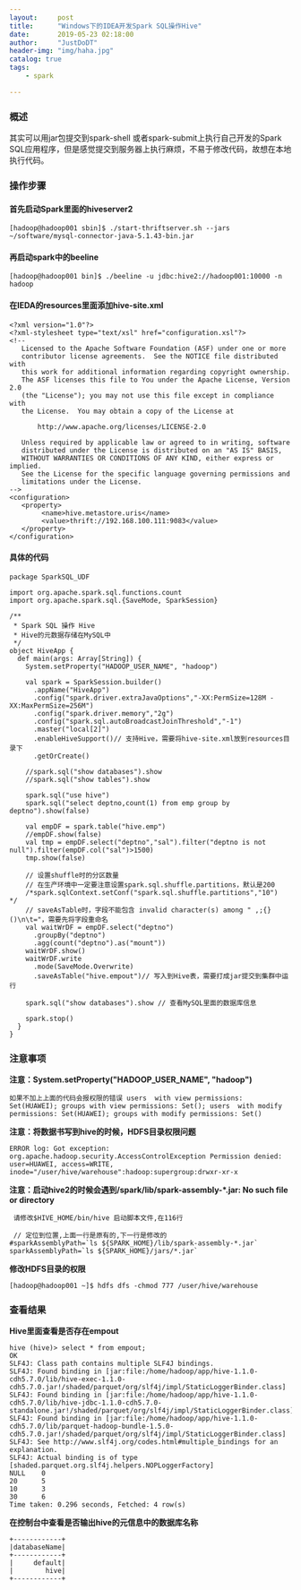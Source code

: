 ```yaml
---
layout:     post
title:      "Windows下的IDEA开发Spark SQL操作Hive"
date:       2019-05-23 02:18:00
author:     "JustDoDT"
header-img: "img/haha.jpg"
catalog: true
tags:
    - spark

---
```




### 概述

其实可以用jar包提交到spark-shell 或者spark-submit上执行自己开发的Spark SQL应用程序，但是感觉提交到服务器上执行麻烦，不易于修改代码，故想在本地执行代码。

### 操作步骤

#### 首先启动Spark里面的hiveserver2

~~~
[hadoop@hadoop001 sbin]$ ./start-thriftserver.sh --jars ~/software/mysql-connector-java-5.1.43-bin.jar 
~~~



#### 再启动spark中的beeline

~~~
[hadoop@hadoop001 bin]$ ./beeline -u jdbc:hive2://hadoop001:10000 -n hadoop         
~~~



#### 在IEDA的resources里面添加hive-site.xml

~~~
<?xml version="1.0"?>
<?xml-stylesheet type="text/xsl" href="configuration.xsl"?>
<!--
   Licensed to the Apache Software Foundation (ASF) under one or more
   contributor license agreements.  See the NOTICE file distributed with
   this work for additional information regarding copyright ownership.
   The ASF licenses this file to You under the Apache License, Version 2.0
   (the "License"); you may not use this file except in compliance with
   the License.  You may obtain a copy of the License at

       http://www.apache.org/licenses/LICENSE-2.0

   Unless required by applicable law or agreed to in writing, software
   distributed under the License is distributed on an "AS IS" BASIS,
   WITHOUT WARRANTIES OR CONDITIONS OF ANY KIND, either express or implied.
   See the License for the specific language governing permissions and
   limitations under the License.
-->
<configuration>
   <property>  
        <name>hive.metastore.uris</name>  
        <value>thrift://192.168.100.111:9083</value>  
   </property>
</configuration>
~~~



#### 具体的代码

~~~
package SparkSQL_UDF

import org.apache.spark.sql.functions.count
import org.apache.spark.sql.{SaveMode, SparkSession}

/**
 * Spark SQL 操作 Hive
 * Hive的元数据存储在MySQL中
 */
object HiveApp {
  def main(args: Array[String]) {
    System.setProperty("HADOOP_USER_NAME", "hadoop")

    val spark = SparkSession.builder()
      .appName("HiveApp")
      .config("spark.driver.extraJavaOptions","-XX:PermSize=128M -XX:MaxPermSize=256M")
      .config("spark.driver.memory","2g")
      .config("spark.sql.autoBroadcastJoinThreshold","-1")
      .master("local[2]")
      .enableHiveSupport()// 支持Hive，需要将hive-site.xml放到resources目录下
      .getOrCreate()

    //spark.sql("show databases").show
    //spark.sql("show tables").show

    spark.sql("use hive")
    spark.sql("select deptno,count(1) from emp group by deptno").show(false)

    val empDF = spark.table("hive.emp")
    //empDF.show(false)
    val tmp = empDF.select("deptno","sal").filter("deptno is not null").filter(empDF.col("sal")>1500)
    tmp.show(false)

    // 设置shuffle时的分区数量
    // 在生产环境中一定要注意设置spark.sql.shuffle.partitions，默认是200
    /*spark.sqlContext.setConf("spark.sql.shuffle.partitions","10")
*/
    // saveAsTable时，字段不能包含 invalid character(s) among " ,;{}()\n\t="，需要先将字段重命名
    val waitWrDF = empDF.select("deptno")
      .groupBy("deptno")
      .agg(count("deptno").as("mount"))
    waitWrDF.show()
    waitWrDF.write
      .mode(SaveMode.Overwrite)
      .saveAsTable("hive.empout")// 写入到Hive表，需要打成jar提交到集群中运行

	spark.sql("show databases").show // 查看MySQL里面的数据库信息

    spark.stop()
  }
}
~~~



### 注意事项

**注意：System.setProperty("HADOOP_USER_NAME", "hadoop")**

`如果不加上上面的代码会报权限的错误 users  with view permissions: Set(HUAWEI); groups with view permissions: Set(); users  with modify permissions: Set(HUAWEI); groups with modify permissions: Set()`



**注意：将数据书写到hive的时候，HDFS目录权限问题**

```
ERROR log: Got exception: org.apache.hadoop.security.AccessControlException Permission denied: user=HUAWEI, access=WRITE, inode="/user/hive/warehouse":hadoop:supergroup:drwxr-xr-x
```

**注意：启动hive2的时候会遇到/spark/lib/spark-assembly-*.jar: No such file or directory**

~~~
 请修改$HIVE_HOME/bin/hive 启动脚本文件,在116行
 
 // 定位到位置,上面一行是原有的,下一行是修改的
#sparkAssemblyPath=`ls ${SPARK_HOME}/lib/spark-assembly-*.jar`
sparkAssemblyPath=`ls ${SPARK_HOME}/jars/*.jar`
~~~

**修改HDFS目录的权限**

~~~
[hadoop@hadoop001 ~]$ hdfs dfs -chmod 777 /user/hive/warehouse
~~~



### 查看结果

**Hive里面查看是否存在empout**

~~~
hive (hive)> select * from empout;
OK
SLF4J: Class path contains multiple SLF4J bindings.
SLF4J: Found binding in [jar:file:/home/hadoop/app/hive-1.1.0-cdh5.7.0/lib/hive-exec-1.1.0-cdh5.7.0.jar!/shaded/parquet/org/slf4j/impl/StaticLoggerBinder.class]
SLF4J: Found binding in [jar:file:/home/hadoop/app/hive-1.1.0-cdh5.7.0/lib/hive-jdbc-1.1.0-cdh5.7.0-standalone.jar!/shaded/parquet/org/slf4j/impl/StaticLoggerBinder.class]
SLF4J: Found binding in [jar:file:/home/hadoop/app/hive-1.1.0-cdh5.7.0/lib/parquet-hadoop-bundle-1.5.0-cdh5.7.0.jar!/shaded/parquet/org/slf4j/impl/StaticLoggerBinder.class]
SLF4J: See http://www.slf4j.org/codes.html#multiple_bindings for an explanation.
SLF4J: Actual binding is of type [shaded.parquet.org.slf4j.helpers.NOPLoggerFactory]
NULL    0
20      5
10      3
30      6
Time taken: 0.296 seconds, Fetched: 4 row(s)
~~~



**在控制台中查看是否输出hive的元信息中的数据库名称**

~~~
+------------+
|databaseName|
+------------+
|     default|
|        hive|
+------------+
~~~





